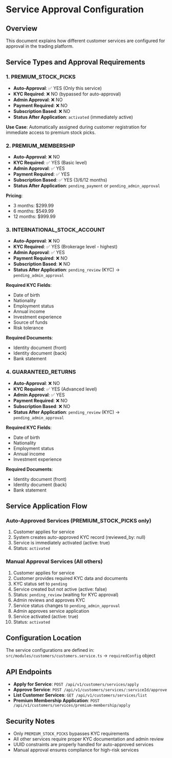 # Service Approval Configuration

## Overview
This document explains how different customer services are configured for approval in the trading platform.

## Service Types and Approval Requirements

### 1. PREMIUM_STOCK_PICKS
- **Auto-Approval**: ✅ YES (Only this service)
- **KYC Required**: ❌ NO (bypassed for auto-approval)
- **Admin Approval**: ❌ NO
- **Payment Required**: ❌ NO
- **Subscription Based**: ❌ NO
- **Status After Application**: `activated` (immediately active)

**Use Case**: Automatically assigned during customer registration for immediate access to premium stock picks.

### 2. PREMIUM_MEMBERSHIP
- **Auto-Approval**: ❌ NO
- **KYC Required**: ✅ YES (Basic level)
- **Admin Approval**: ✅ YES
- **Payment Required**: ✅ YES
- **Subscription Based**: ✅ YES (3/6/12 months)
- **Status After Application**: `pending_payment` or `pending_admin_approval`

**Pricing**:
- 3 months: $299.99
- 6 months: $549.99
- 12 months: $999.99

### 3. INTERNATIONAL_STOCK_ACCOUNT
- **Auto-Approval**: ❌ NO
- **KYC Required**: ✅ YES (Brokerage level - highest)
- **Admin Approval**: ✅ YES
- **Payment Required**: ❌ NO
- **Subscription Based**: ❌ NO
- **Status After Application**: `pending_review` (KYC) → `pending_admin_approval`

**Required KYC Fields**:
- Date of birth
- Nationality
- Employment status
- Annual income
- Investment experience
- Source of funds
- Risk tolerance

**Required Documents**:
- Identity document (front)
- Identity document (back)
- Bank statement

### 4. GUARANTEED_RETURNS
- **Auto-Approval**: ❌ NO
- **KYC Required**: ✅ YES (Advanced level)
- **Admin Approval**: ✅ YES
- **Payment Required**: ❌ NO
- **Subscription Based**: ❌ NO
- **Status After Application**: `pending_review` (KYC) → `pending_admin_approval`

**Required KYC Fields**:
- Date of birth
- Nationality
- Employment status
- Annual income
- Investment experience

**Required Documents**:
- Identity document (front)
- Identity document (back)
- Bank statement

## Service Application Flow

### Auto-Approved Services (PREMIUM_STOCK_PICKS only)
1. Customer applies for service
2. System creates auto-approved KYC record (reviewed_by: null)
3. Service is immediately activated (active: true)
4. Status: `activated`

### Manual Approval Services (All others)
1. Customer applies for service
2. Customer provides required KYC data and documents
3. KYC status set to `pending`
4. Service created but not active (active: false)
5. Status: `pending_review` (waiting for KYC approval)
6. Admin reviews and approves KYC
7. Service status changes to `pending_admin_approval`
8. Admin approves service application
9. Service activated (active: true)
10. Status: `activated`

## Configuration Location
The service configurations are defined in:
`src/modules/customers/customers.service.ts` → `requiredConfig` object

## API Endpoints
- **Apply for Service**: `POST /api/v1/customers/services/apply`
- **Approve Service**: `POST /api/v1/customers/services/:serviceId/approve`
- **List Customer Services**: `GET /api/v1/customers/services/list`
- **Premium Membership Application**: `POST /api/v1/customers/services/premium-membership/apply`

## Security Notes
- Only `PREMIUM_STOCK_PICKS` bypasses KYC requirements
- All other services require proper KYC documentation and admin review
- UUID constraints are properly handled for auto-approved services
- Manual approval ensures compliance for high-risk services